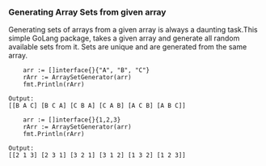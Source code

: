 ### Generating Array Sets from given array

Generating sets of arrays from a given array is always a daunting task.This simple GoLang package, takes a given array and generate all random available sets from it.
Sets are unique and are generated from the same array.

```
    arr := []interface{}{"A", "B", "C"}
	rArr := ArraySetGenerator(arr)
	fmt.Println(rArr)

Output:
[[B A C] [B C A] [C B A] [C A B] [A C B] [A B C]]
```

```
    arr := []interface{}{1,2,3}
	rArr := ArraySetGenerator(arr)
	fmt.Println(rArr)

Output:
[[2 1 3] [2 3 1] [3 2 1] [3 1 2] [1 3 2] [1 2 3]]
```